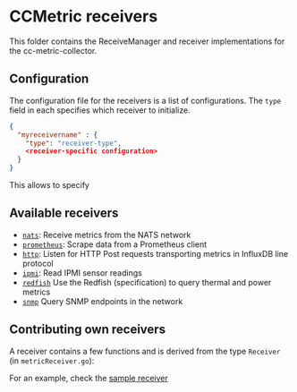 # CCMetric receivers

This folder contains the ReceiveManager and receiver implementations for the cc-metric-collector.

## Configuration

The configuration file for the receivers is a list of configurations. The `type` field in each specifies which receiver to initialize.

```json
{
  "myreceivername" : {
    "type": "receiver-type",
    <receiver-specific configuration>
  }
}
```

This allows to specify

## Available receivers

- [`nats`](./natsReceiver.md): Receive metrics from the NATS network
- [`prometheus`](./prometheusReceiver.md): Scrape data from a Prometheus client
- [`http`](./httpReceiver.md): Listen for HTTP Post requests transporting metrics in InfluxDB line protocol
- [`ipmi`](./ipmiReceiver.md): Read IPMI sensor readings
- [`redfish`](redfishReceiver.md) Use the Redfish (specification) to query thermal and power metrics
- [`snmp`](./snmpReceiver.md) Query SNMP endpoints in the network

## Contributing own receivers

A receiver contains a few functions and is derived from the type `Receiver` (in `metricReceiver.go`):

For an example, check the [sample receiver](./sampleReceiver.go)
